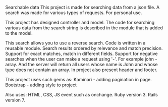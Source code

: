 Searchable data This project is made for searching data from a json file. A search was made for various types of requests. For personal use.

This project has designed controller and model. The code for searching various data from the search string is described in the module that is added to the model.

This search allows you to use a reverse search. Code is written in a reusable module. Search results ordered by relevance and match precision. Support for exact matches, match in different fields. Support for negative searches when the user can make a request using '-'. For example john -array. And the server will return all users whose name is John and whose type does not contain an array. In project also present header and footer.

This project uses such gems as: Kaminari - adding pagination in page. Bootstrap - adding style to project

Also uses: HTML, CSS, JS event such as onchange. Ruby version 3. Rails version 7.